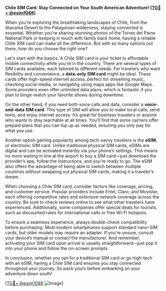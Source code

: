 **Chile SIM Card: Stay Connected on Your South American Adventure! [[TG💪+ @esim1088](https://t.me/s/esim1088)]**

When you're exploring the breathtaking landscapes of Chile, from the Atacama Desert to the Patagonian wilderness, staying connected is essential. Whether you're sharing stunning photos of the Torres del Paine National Park or keeping in touch with family back home, having a reliable Chile SIM card can make all the difference. But with so many options out there, how do you choose the right one?

Let's start with the basics. A Chile SIM card is your ticket to affordable mobile connectivity while you're in the country. There are several types of SIM cards available, each tailored to different needs. For travelers who want flexibility and convenience, a **data-only SIM card** might be ideal. These cards offer high-speed internet access, perfect for streaming music, checking social media, or navigating using maps apps like Google Maps. Some providers even offer unlimited data plans, which is fantastic if you plan to binge-watch your favorite shows during downtime.

On the other hand, if you need both voice calls and data, consider a **voice-and-data SIM card**. This type of SIM will allow you to make local calls, send texts, and enjoy internet access. It’s great for business travelers or anyone who wants to stay reachable at all times. You’ll find that some carriers offer prepaid plans that you can top up as needed, ensuring you only pay for what you use.

Another option gaining popularity among tech-savvy travelers is the **eSIM**, or electronic SIM card. Unlike traditional physical SIM cards, eSIMs are digital and can be activated instantly via your phone’s settings. This means no more waiting in line at the airport to buy a SIM card—just download the provider’s app, follow the instructions, and you’re ready to go. The eSIM also offers the advantage of being able to switch between multiple countries without swapping out physical SIM cards, making it a traveler’s dream.

When choosing a Chile SIM card, consider factors like coverage, pricing, and customer service. Popular providers include Entel, Claro, and Movistar, each offering competitive rates and extensive network coverage across the country. Be sure to check reviews online to see what other travelers have experienced. Additionally, some companies offer special deals for tourists, such as discounted rates for international calls or free Wi-Fi hotspots.

To ensure a seamless experience, always double-check compatibility before purchasing. Most modern smartphones support standard nano-SIM cards, but older models may require an adapter. If you’re unsure, consult your device’s manual or contact the manufacturer. And remember, activating your SIM card upon arrival is usually straightforward—just pop it into your phone and follow the on-screen prompts.

In conclusion, whether you opt for a traditional SIM card or go high-tech with an eSIM, having a Chile SIM card ensures you stay connected throughout your journey. So pack yours before embarking on your adventure down south! 

[[TG💪+ @esim1088](https://t.me/s/esim1088) ![Image](https://i.postimg.cc/Y0z9fWf4/image.png)]